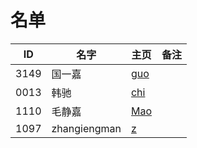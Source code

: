 # 名单

| ID   | 名字 | 主页 | 备注 |
| ---- | ---- | ---- | ---- |
| 3149 | 国一嘉 | [guo](https://github.com/saturn-lab/MEE-CC07/blob/master/Memos/Student/%E5%9B%BD%E4%B8%80%E5%98%89%E8%87%AA%E6%88%91%E4%BB%8B%E7%BB%8D.md) |  |
| 0013 | 韩驰 | [chi](markdown/2020-Spring/0013-韩驰.md.md) |  |
|1110|毛静嘉|[Mao](毛静嘉.md)| |
| 1097  |zhangiengman | [z](Student/张英雯Introduction.md) |  |

